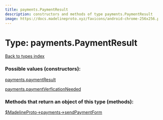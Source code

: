 ```yaml
---
title: payments.PaymentResult
description: constructors and methods of type payments.PaymentResult
image: https://docs.madelineproto.xyz/favicons/android-chrome-256x256.png
---
```

# Type: payments.PaymentResult  
[Back to types index](index.md)



### Possible values (constructors):

[payments.paymentResult](../constructors/payments.paymentResult.md)  

[payments.paymentVerficationNeeded](../constructors/payments.paymentVerficationNeeded.md)  



### Methods that return an object of this type (methods):

[$MadelineProto->payments->sendPaymentForm](../methods/payments.sendPaymentForm.md)  



